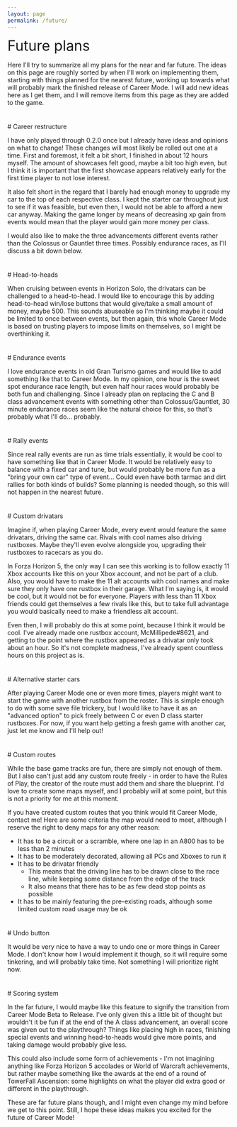 ```yaml
---
layout: page
permalink: /future/
---
```



<font size="6">Future plans</font>
<div style="margin-top: 15px"></div>

Here I'll try to summarize all my plans for the near and far future.
The ideas on this page are roughly sorted by when I'll work on implementing them, starting with things planned for the nearest future, working up towards what will probably mark the finished release of Career Mode.
I will add new ideas here as I get them, and I will remove items from this page as they are added to the game.


<div style="margin-top: 37px"></div>
# Career restructure

I have only played through 0.2.0 once but I already have ideas and opinions on what to change!
These changes will most likely be rolled out one at a time.
First and foremost, it felt a bit short, I finished in about 12 hours myself.
The amount of showcases felt good, maybe a bit too high even, but I think it is important that the first showcase appears relatively early for the first time player to not lose interest.

It also felt short in the regard that I barely had enough money to upgrade my car to the top of each respective class.
I kept the starter car throughout just to see if it was feasible, but even then, I would not be able to afford a new car anyway.
Making the game longer by means of decreasing xp gain from events would mean that the player would gain more money per class.

I would also like to make the three advancements different events rather than the Colossus or Gauntlet three times.
Possibly endurance races, as I'll discuss a bit down below.


<div style="margin-top: 37px"></div>
# Head-to-heads

When cruising between events in Horizon Solo, the drivatars can be challenged to a head-to-head.
I would like to encourage this by adding head-to-head win/lose buttons that would give/take a small amount of money, maybe 500.
This sounds abuseable so I'm thinking maybe it could be limited to once between events, but then again, this whole Career Mode is based on trusting players to impose limits on themselves, so I might be overthinking it.


<div style="margin-top: 37px"></div>
# Endurance events

I love endurance events in old Gran Turismo games and would like to add something like that to Career Mode.
In my opinion, one hour is the sweet spot endurance race length, but even half hour races would probably be both fun and challenging.
Since I already plan on replacing the C and B class advancement events with something other than Colossus/Gauntlet, 30 minute endurance races seem like the natural choice for this, so that's probably what I'll do... probably.


<div style="margin-top: 37px"></div>
# Rally events

Since real rally events are run as time trials essentially, it would be cool to have something like that in Career Mode.
It would be relatively easy to balance with a fixed car and tune, but would probably be more fun as a "bring your own car" type of event...
Could even have both tarmac and dirt rallies for both kinds of builds?
Some planning is needed though, so this will not happen in the nearest future.


<div style="margin-top: 37px"></div>
# Custom drivatars

Imagine if, when playing Career Mode, every event would feature the same drivatars, driving the same car.
Rivals with cool names also driving rustboxes.
Maybe they'll even evolve alongside you, upgrading their rustboxes to racecars as you do.

In Forza Horizon 5, the only way I can see this working is to follow exactly 11 Xbox accounts like this on your Xbox account, and not be part of a club.
Also, you would have to make the 11 alt accounts with cool names and make sure they only have one rustbox in their garage.
What I'm saying is, it would be cool, but it would not be for everyone.
Players with less than 11 Xbox friends could get themselves a few rivals like this, but to take full advantage you would basically need to make a friendless alt account.

Even then, I will probably do this at some point, because I think it would be cool.
I've already made one rustbox account, McMillipede#8621, and getting to the point where the rustbox appeared as a drivatar only took about an hour.
So it's not complete madness, I've already spent countless hours on this project as is.


<div style="margin-top: 37px"></div>
# Alternative starter cars

After playing Career Mode one or even more times, players might want to start the game with another rustbox from the roster.
This is simple enough to do with some save file trickery, but I would like to have it as an "advanced option" to pick freely between C or even D class starter rustboxes.
For now, if you want help getting a fresh game with another car, just let me know and I'll help out!


<div style="margin-top: 37px"></div>
# Custom routes

While the base game tracks are fun, there are simply not enough of them.
But I also can't just add any custom route freely - in order to have the Rules of Play, the creator of the route must add them and share the blueprint.
I'd love to create some maps myself, and I probably will at some point, but this is not a priority for me at this moment.

If you have created custom routes that you think would fit Career Mode, contact me!
Here are some criteria the map would need to meet, although I reserve the right to deny maps for any other reason:
  * It has to be a circuit or a scramble, where one lap in an A800 has to be less than 2 minutes
  * It has to be moderately decorated, allowing all PCs and Xboxes to run it
  * It has to be drivatar friendly
      * This means that the driving line has to be drawn close to the race line, while keeping some distance from the edge of the track
      * It also means that there has to be as few dead stop points as possible
  * It has to be mainly featuring the pre-existing roads, although some limited custom road usage may be ok


<div style="margin-top: 37px"></div>
# Undo button

It would be very nice to have a way to undo one or more things in Career Mode.
I don't know how I would implement it though, so it will require some tinkering, and will probably take time.
Not something I will prioritize right now.


<div style="margin-top: 37px"></div>
# Scoring system

In the far future, I would maybe like this feature to signify the transition from Career Mode Beta to Release.
I've only given this a little bit of thought but wouldn't it be fun if at the end of the A class advancement, an overall score was given out to the playthrough?
Things like placing high in races, finishing special events and winning head-to-heads would give more points, and taking damage would probably give less.

This could also include some form of achievements - I'm not imagining anything like Forza Horizon 5 accolades or World of Warcraft achievements, but rather maybe something like the awards at the end of a round of TowerFall Ascension:
some highlights on what the player did extra good or different in the playthrough.

These are far future plans though, and I might even change my mind before we get to this point.
Still, I hope these ideas makes you excited for the future of Career Mode!

